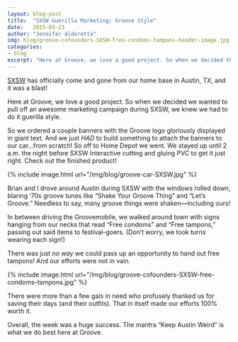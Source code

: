```yaml
---
layout: blog-post
title:  "SXSW Guerilla Marketing: Groove Style"
date:   2015-03-23
author: "Jennifer Aldoretta"
img: blog/groove-cofounders-SXSW-free-condoms-tampons-header-image.jpg
categories:
- blog
excerpt: "Here at Groove, we love a good project. So when we decided that we wanted to pull off an awesome marketing campaign during SXSW, we knew we had to do it guerilla style..."
---
```


<a class="text-link" href="http://sxsw.com/">SXSW</a> has officially come and gone from our home base in Austin, TX, and it was a blast! 

Here at Groove, we love a good project. So when we decided we wanted to pull off an awesome marketing campaign during SXSW, we knew we had to do it guerilla style.

So we ordered a couple banners with the Groove logo gloriously displayed in giant text. And we just *HAD* to build something to attach the banners to our car...from scratch! So off to Home Depot we went. We stayed up until 2 a.m. the night before SXSW Interactive cutting and gluing PVC to get it just right. Check out the finished product!

{% include image.html url="/img/blog/groove-car-SXSW.jpg" %}

Brian and I drove around Austin during SXSW with the windows rolled down, blaring &lsquo;70s groove tunes like &ldquo;Shake Your Groove Thing&rdquo; and &ldquo;Let&rsquo;s Groove.&rdquo; Needless to say, many groove things were shaken&mdash;including ours!

In between driving the Groovemobile, we walked around town with signs hanging from our necks that read &ldquo;Free condoms&rdquo; and &ldquo;Free tampons,&rdquo; passing out said items to festival-goers. (Don&rsquo;t worry, we took turns wearing each sign!) 

There was just *no way* we could pass up an opportunity to hand out free tampons! And our efforts were not in vain.

{% include image.html url="/img/blog/groove-cofounders-SXSW-free-condoms-tampons.jpg" %}

There were more than a few gals in need who profusely thanked us for saving their days (and their outfits). That in itself made our efforts 100% worth it.

Overall, the week was a huge success. The mantra &ldquo;Keep Austin Weird&rdquo; is what we do best here at Groove.
